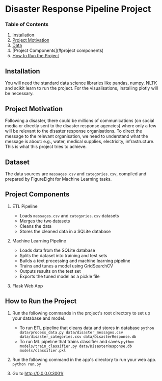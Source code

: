 # Disaster Response Pipeline Project

### Table of Contents
1. [Installation](#installation)
2. [Project Motivation](#motivation)
3. [Data](#data)
4. [Project Components](#project components)
5. [How to Run the Project](#run)

## Installation <a name="installation"></a>
You will need the standard data science libraries like pandas, numpy, NLTK and scikit learn to run the  project. For the visualisations, installing plotly will be necessary. 

## Project Motivation <a name="motivation"></a>
Following a disaster, there could be millions of communications (on social media or directly sent to the disaster response agencies) where only a few will be relevant to the disaster response organisations. To direct the message to the relevant organisation, we need to understand what the message is about: e.g., water, medical supplies, electricity, infrastructure. This is what this project tries to achieve. 

## Dataset <a name="data"></a>
The data sources are `messages.csv` and `categories.csv`, compiled and prepared by FigureEight for Machine Learning tasks. 

## Project Components <a name="project components"></a>

1. ETL Pipeline
    - Loads `messages.csv` and `categories.csv` datasets
    - Merges the two datasets
    - Cleans the data
    - Stores the cleaned data in a SQLite database

2. Machine Learning Pipeline
    - Loads data from the SQLite database
    - Splits the dataset into training and test sets
    - Builds a text processing and machine learning pipeline
    - Trains and tunes a model using GridSearchCV
    - Outputs results on the test set
    - Exports the tuned model as a pickle file

3. Flask Web App

## How to Run the Project <a name="run"></a>
1. Run the following commands in the project's root directory to set up your database and model.

    - To run ETL pipeline that cleans data and stores in database
        `python data/process_data.py data/disaster_messages.csv data/disaster_categories.csv data/DisasterResponse.db`
    - To run ML pipeline that trains classifier and saves
        `python models/train_classifier.py data/DisasterResponse.db models/classifier.pkl`

2. Run the following command in the app's directory to run your web app.
    `python run.py`

3. Go to http://0.0.0.0:3001/
